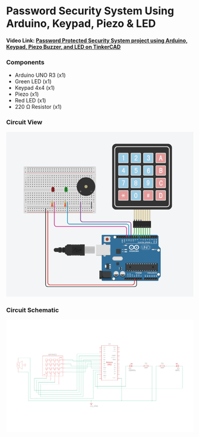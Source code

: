 # Password Security System Using Arduino, Keypad, Piezo & LED
#### Video Link: [Password Protected Security System project using Arduino, Keypad, Piezo Buzzer, and LED on TinkerCAD](https://youtu.be/r8snYg7QW4o?si=phqOKif3-2_KsWz3)

### Components
- Arduino UNO R3 (x1)
- Green LED (x1)
-  Keypad 4x4 (x1)
-  Piezo (x1)
- Red LED (x1)
- 220 Ω Resistor (x1)

### Circuit View
![alt text](circuit.png)

### Circuit Schematic
![alt text](circuit_schematic.png)